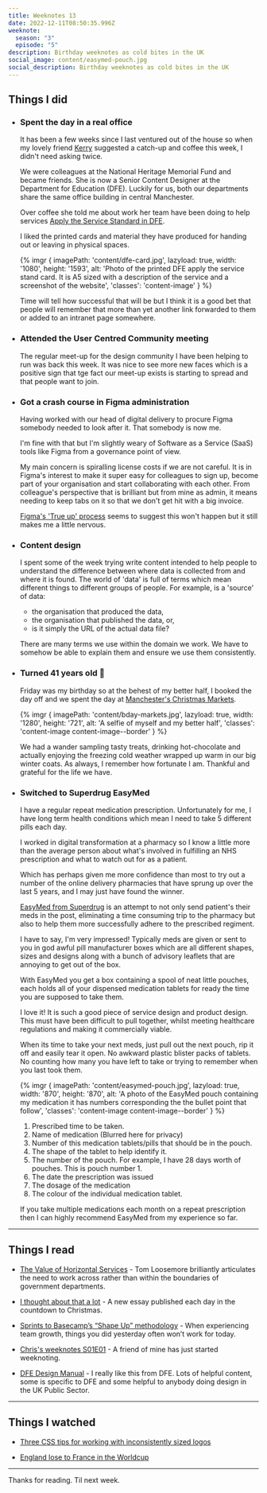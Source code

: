```yaml
---
title: Weeknotes 13
date: 2022-12-11T08:50:35.996Z
weeknote:
  season: "3"
  episode: "5"
description: Birthday weeknotes as cold bites in the UK
social_image: content/easymed-pouch.jpg
social_description: Birthday weeknotes as cold bites in the UK
---
```


## Things I did

- ### Spent the day in a real office

  It has been a few weeks since I last ventured out of the house so when my lovely friend [Kerry](https://twitter.com/Kerry1yons) suggested a catch-up and coffee this week, I didn't need asking twice.

  We were colleagues at the National Heritage Memorial Fund and became friends. She is now a Senior Content Designer at the Department for Education (DFE). Luckily for us, both our departments share the same office building in central Manchester.

  Over coffee she told me about work her team have been doing to help services [Apply the Service Standard in DFE](https://apply-the-service-standard.education.gov.uk/).

  I liked the printed cards and material they have produced for handing out or leaving in physical spaces.

  {% imgr { imagePath: 'content/dfe-card.jpg', lazyload: true, width: '1080', height: '1593', alt: 'Photo of the printed DFE apply the service stand card. It is A5 sized with a description of the service and a screenshot of the website', 'classes': 'content-image' } %}

  Time will tell how successful that will be but I think it is a good bet that people will remember that more than yet another link forwarded to them or added to an intranet page somewhere.

- ### Attended the User Centred Community meeting

  The regular meet-up for the design community I have been helping to run was back this week. It was nice to see more new faces which is a positive sign that tge fact our meet-up exists is starting to spread and that people want to join.

- ### Got a crash course in Figma administration

  Having worked with our head of digital delivery to procure Figma somebody needed to look after it. That somebody is now me.

  I'm fine with that but I'm slightly weary of Software as a Service (SaaS) tools like Figma from a governance point of view.

  My main concern is spiralling license costs if we are not careful. It is in Figma's interest to make it super easy for colleagues to sign up, become part of your organisation and start collaborating with each other. From colleague's perspective that is brilliant but from mine as admin, it means needing to keep tabs on it so that we don't get hit with a big invoice.

  [Figma's 'True up' process](https://help.figma.com/hc/en-us/articles/360040328293-Manage-Quarterly-True-ups-in-an-Organization) seems to suggest this won't happen but it still makes me a little nervous.

- ### Content design

  I spent some of the week trying write content intended to help people to understand the difference between where data is collected from and where it is found. The world of 'data' is full of terms which mean different things to different groups of people. For example, is a 'source' of data:

  - the organisation that produced the data,
  - the organisation that published the data, or,
  - is it simply the URL of the actual data file?

  There are many terms we use within the domain we work. We have to somehow be able to explain them and ensure we use them consistently.

- ### Turned 41 years old 🎈

  Friday was my birthday so at the behest of my better half, I booked the day off and we spent the day at [Manchester's Christmas Markets](https://www.manchestereveningnews.co.uk/whats-on/food-drink-news/manchester-christmas-markets-2022-map-25419899).

  {% imgr { imagePath: 'content/bday-markets.jpg', lazyload: true, width: '1280', height: '721', alt: 'A selfie of myself and my better half', 'classes': 'content-image content-image--border' } %}

  We had a wander sampling tasty treats, drinking hot-chocolate and actually enjoying the freezing cold weather wrapped up warm in our big winter coats. As always, I remember how fortunate I am. Thankful and grateful for the life we have.

- ### Switched to Superdrug EasyMed

  I have a regular repeat medication prescription. Unfortunately for me, I have long term health conditions which mean I need to take 5 different pills each day.

  I worked in digital transformation at a pharmacy so I know a little more than the average person about what's involved in fulfilling an NHS prescription and what to watch out for as a patient.

  Which has perhaps given me more confidence than most to try out a number of the online delivery pharmacies that have sprung up over the last 5 years, and I may just have found the winner.

  [EasyMed from Superdrug](https://onlinepharmacy.superdrug.com/easymed) is an attempt to not only send patient's their meds in the post, eliminating a time consuming trip to the pharmacy but also to help them more successfully adhere to the prescribed regiment.

  I have to say, I'm very impressed! Typically meds are given or sent to you in god awful pill manufacturer boxes which are all different shapes, sizes and designs along with a bunch of advisory leaflets that are annoying to get out of the box.

  With EasyMed you get a box containing a spool of neat little pouches, each holds all of your dispensed medication tablets for ready the time you are supposed to take them.

  I love it! It is such a good piece of service design and product design. This must have been difficult to pull together, whilst meeting healthcare regulations and making it commercially viable.

  When its time to take your next meds, just pull out the next pouch, rip it off and easily tear it open. No awkward plastic blister packs of tablets. No counting how many you have left to take or trying to remember when you last took them.

  {% imgr { imagePath: 'content/easymed-pouch.jpg', lazyload: true, width: '870', height: '870', alt: 'A photo of the EasyMed pouch containing my medication it has numbers corresponding the the bullet point that follow', 'classes': 'content-image content-image--border' } %}

  1. Prescribed time to be taken.
  2. Name of medication (Blurred here for privacy)
  3. Number of this medication tablets/pills that should be in the pouch.
  4. The shape of the tablet to help identify it.
  5. The number of the pouch. For example, I have 28 days worth of pouches. This is pouch number 1.
  6. The date the prescription was issued
  7. The dosage of the medication
  8. The colour of the individual medication tablet.

  If you take multiple medications each month on a repeat prescription then I can highly recommend EasyMed from my experience so far.

---

## Things I read

- [The Value of Horizontal Services](https://public.digital/2022/12/05/the-value-of-horizontal-services-tell-us-once) - Tom Loosemore brilliantly articulates the need to work across rather than within the boundaries of government departments.

- [I thought about that a lot](https://www.ithoughtaboutthatalot.com/) - A new essay published each day in the countdown to Christmas.

- [Sprints to Basecamp’s “Shape Up” methodology](https://medium.com/adventures-in-consumer-technology/why-we-transitioned-from-sprints-to-basecamps-shape-up-f416114224e7) - When experiencing team growth, things you did yesterday often won’t work for today.

- [Chris's weeknotes S01E01](https://www.gbbns.co/weeknotes/s1-ep1/) - A friend of mine has just started weeknoting.

- [DFE Design Manual](https://design.education.gov.uk/) - I really like this from DFE. Lots of helpful content, some is specific to DFE and some helpful to anybody doing design in the UK Public Sector.

---

## Things I watched

- [Three CSS tips for working with inconsistently sized logos](https://twitter.com/wesbos/status/1597598503886327808?s=20&t=m2yV-uYD_iFKQRnlT6zAdQ)

- [England lose to France in the Worldcup](https://www.bbc.co.uk/sport/football/63843792)

---

Thanks for reading. Til next week.
